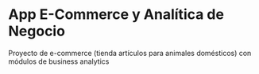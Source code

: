 # App E-Commerce y Analítica de Negocio
Proyecto de e-commerce (tienda artículos para animales domésticos) con módulos de business analytics
